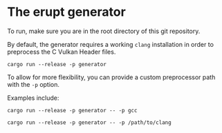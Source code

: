 # The erupt generator

To run, make sure you are in the root directory of this git repository.

By default, the generator requires a working `clang` installation in order to
preprocess the C Vulkan Header files.

```
cargo run --release -p generator
```

To allow for more flexibility, you can provide a
custom preprocessor path with the `-p` option.

Examples include:

```
cargo run --release -p generator -- -p gcc
```

```
cargo run --release -p generator -- -p /path/to/clang
```
